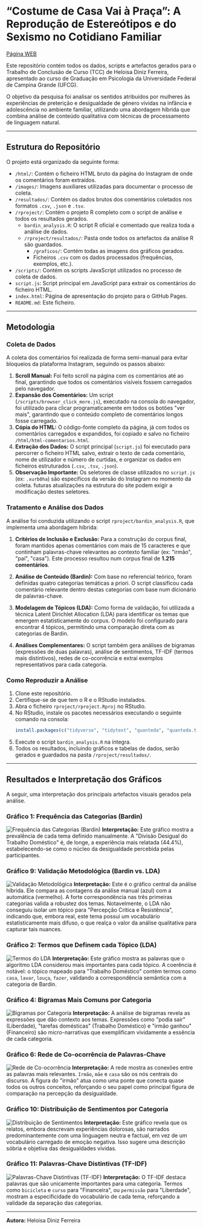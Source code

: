 # “Costume de Casa Vai à Praça”: A Reprodução de Estereótipos e do Sexismo no Cotidiano Familiar

[Página WEB](https://nicacioliveira.github.io/educacao-intrafamiliar/)

Este repositório contém todos os dados, scripts e artefactos gerados para o Trabalho de Conclusão de Curso (TCC) de Heloisa Diniz Ferreira, apresentado ao curso de Graduação em Psicologia da Universidade Federal de Campina Grande (UFCG).

O objetivo da pesquisa foi analisar os sentidos atribuídos por mulheres às experiências de preterição e desigualdade de género vividas na infância e adolescência no ambiente familiar, utilizando uma abordagem híbrida que combina análise de conteúdo qualitativa com técnicas de processamento de linguagem natural.

---

## Estrutura do Repositório

O projeto está organizado da seguinte forma:

-   `/html/`: Contém o ficheiro HTML bruto da página do Instagram de onde os comentários foram extraídos.
-   `/images/`: Imagens auxiliares utilizadas para documentar o processo de coleta.
-   `/resultados/`: Contém os dados brutos dos comentários coletados nos formatos `.csv`, `.json` e `.tsv`.
-   `/rproject/`: Contém o projeto R completo com o script de análise e todos os resultados gerados.
    -   `bardin_analysis.R`: O script R oficial e comentado que realiza toda a análise de dados.
    -   `/rproject/resultados/`: Pasta onde todos os artefactos da análise R são guardados.
        -   `/graficos/`: Contém todas as imagens dos gráficos gerados.
        -   Ficheiros `.csv` com os dados processados (frequências, exemplos, etc.).
-   `/scripts/`: Contém os scripts JavaScript utilizados no processo de coleta de dados.
-   `script.js`: Script principal em JavaScript para extrair os comentários do ficheiro HTML.
-   `index.html`: Página de apresentação do projeto para o GitHub Pages.
-   `README.md`: Este ficheiro.

---

## Metodologia

### Coleta de Dados

A coleta dos comentários foi realizada de forma semi-manual para evitar bloqueios da plataforma Instagram, seguindo os passos abaixo:

1.  **Scroll Manual:** Foi feito scroll na página com os comentários até ao final, garantindo que todos os comentários visíveis fossem carregados pelo navegador.
2.  **Expansão dos Comentários:** Um script (`/scripts/browser_click_more.js`), executado na consola do navegador, foi utilizado para clicar programaticamente em todos os botões "ver mais", garantindo que o conteúdo completo de comentários longos fosse carregado.
3.  **Cópia do HTML:** O código-fonte completo da página, já com todos os comentários carregados e expandidos, foi copiado e salvo no ficheiro `/html/html-comentarios.html`.
4.  **Extração dos Dados:** O script principal (`script.js`) foi executado para percorrer o ficheiro HTML salvo, extrair o texto de cada comentário, nome de utilizador e número de curtidas, e organizar os dados em ficheiros estruturados (`.csv`, `.tsv`, `.json`).
5.  **Observação Importante:** Os seletores de classe utilizados no `script.js` (ex: `.xurb0ha`) são específicos da versão do Instagram no momento da coleta. futuras atualizações na estrutura do site podem exigir a modificação destes seletores.

### Tratamento e Análise dos Dados

A análise foi conduzida utilizando o script `rproject/bardin_analysis.R`, que implementa uma abordagem híbrida:

1.  **Critérios de Inclusão e Exclusão:** Para a construção do corpus final, foram mantidos apenas comentários com mais de 15 caracteres e que continham palavras-chave relevantes ao contexto familiar (ex: "irmão", "pai", "casa"). Este processo resultou num corpus final de **1.215 comentários**.

2.  **Análise de Conteúdo (Bardin):** Com base no referencial teórico, foram definidas quatro categorias temáticas a priori. O script classificou cada comentário relevante dentro destas categorias com base num dicionário de palavras-chave.

3.  **Modelagem de Tópicos (LDA):** Como forma de validação, foi utilizada a técnica Latent Dirichlet Allocation (LDA) para identificar os temas que emergem estatisticamente do corpus. O modelo foi configurado para encontrar 4 tópicos, permitindo uma comparação direta com as categorias de Bardin.

4.  **Análises Complementares:** O script também gera análises de bigramas (expressões de duas palavras), análise de sentimentos, TF-IDF (termos mais distintivos), redes de co-ocorrência e extrai exemplos representativos para cada categoria.

### Como Reproduzir a Análise

1.  Clone este repositório.
2.  Certifique-se de que tem o R e o RStudio instalados.
3.  Abra o ficheiro `rproject/rproject.Rproj` no RStudio.
4.  No RStudio, instale os pacotes necessários executando o seguinte comando na consola:
    ```R
    install.packages(c("tidyverse", "tidytext", "quanteda", "quanteda.textplots", "topicmodels", "wordcloud2", "ggraph", "igraph", "ggrepel", "lexiconPT"))
    ```
5.  Execute o script `bardin_analysis.R` na íntegra.
6.  Todos os resultados, incluindo gráficos e tabelas de dados, serão gerados e guardados na pasta `/rproject/resultados/`.

---

## Resultados e Interpretação dos Gráficos

A seguir, uma interpretação dos principais artefactos visuais gerados pela análise.

### Gráfico 1: Frequência das Categorias (Bardin)
![Frequência das Categorias (Bardin)](rproject/resultados/graficos/01_frequencia_categorias_bardin.png)
**Interpretação:** Este gráfico mostra a prevalência de cada tema definido manualmente. A "Divisão Desigual do Trabalho Doméstico" é, de longe, a experiência mais relatada (44.4%), estabelecendo-se como o núcleo da desigualdade percebida pelas participantes.

### Gráfico 9: Validação Metodológica (Bardin vs. LDA)
![Validação Metodológica](rproject/resultados/graficos/09_comparativo_bardin_lda.png)
**Interpretação:** Este é o gráfico central da análise híbrida. Ele compara as contagens da análise manual (azul) com a automática (vermelho). A forte correspondência nas três primeiras categorias valida a robustez dos temas. Notavelmente, o LDA não conseguiu isolar um tópico para "Percepção Crítica e Resistência", indicando que, embora real, este tema possui um vocabulário estatisticamente mais difuso, o que realça o valor da análise qualitativa para capturar tais nuances.

### Gráfico 2: Termos que Definem cada Tópico (LDA)
![Termos do LDA](rproject/resultados/graficos/02_topicos_palavras_lda_aprimorado.png)
**Interpretação:** Este gráfico mostra as palavras que o algoritmo LDA considerou mais importantes para cada tópico. A coerência é notável: o tópico mapeado para "Trabalho Doméstico" contém termos como `casa`, `lavar`, `louça`, `fazer`, validando a correspondência semântica com a categoria de Bardin.

### Gráfico 4: Bigramas Mais Comuns por Categoria
![Bigramas por Categoria](rproject/resultados/graficos/04_bigramas_por_categoria.png)
**Interpretação:** A análise de bigramas revela as expressões que dão contexto aos temas. Expressões como "podia sair" (Liberdade), "tarefas domésticas" (Trabalho Doméstico) e "irmão ganhou" (Financeiro) são micro-narrativas que exemplificam vividamente a essência de cada categoria.

### Gráfico 6: Rede de Co-ocorrência de Palavras-Chave
![Rede de Co-ocorrência](rproject/resultados/graficos/06_rede_coocorrencia.png)
**Interpretação:** A rede mostra as conexões entre as palavras mais relevantes. `Irmão`, `mãe` e `casa` são os nós centrais do discurso. A figura do "irmão" atua como uma ponte que conecta quase todos os outros conceitos, reforçando o seu papel como principal figura de comparação na percepção da desigualdade.

### Gráfico 10: Distribuição de Sentimentos por Categoria
![Distribuição de Sentimentos](rproject/resultados/graficos/10_sentimentos_por_categoria.png)
**Interpretação:** Este gráfico revela que os relatos, embora descrevam experiências dolorosas, são narrados predominantemente com uma linguagem neutra e factual, em vez de um vocabulário carregado de emoção negativa. Isso sugere uma descrição sóbria e objetiva das desigualdades vividas.

### Gráfico 11: Palavras-Chave Distintivas (TF-IDF)
![Palavras-Chave Distintivas (TF-IDF)](rproject/resultados/graficos/11_tfidf_por_categoria.png)
**Interpretação:** O TF-IDF destaca palavras que são unicamente importantes para uma categoria. Termos como `bicicleta` e `curso` para "Financeira", ou `permissão` para "Liberdade", mostram a especificidade do vocabulário de cada tema, reforçando a validade da separação das categorias.

---

**Autora:** Heloisa Diniz Ferreira
